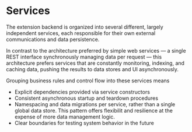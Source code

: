 Services
========

The extension backend is organized into several different, largely independent
services, each responsible for their own external communications and data
persistence.

In contrast to the architecture preferred by simple web services — a single REST
interface synchronously managing data per request — this architecture prefers
services that are constantly monitoring, indexing, and caching data, pushing the
results to data stores and UI asynchronously.

Grouping business rules and control flow into these services means
* Explicit dependencies provided via service constructors
* Consistent asynchronous startup and teardown procedures
* Namespacing and data migrations per service, rather than a single global data
  store. This pattern offers flexibilit and resilience at the expense of more
  data management logic.
* Clear boundaries for testing system behavior in the future
